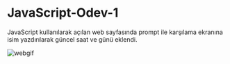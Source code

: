 # JavaScript-Odev-1

JavaScript kullanılarak açılan web sayfasında prompt ile karşılama ekranına isim yazdırılarak güncel saat ve günü eklendi.

![webgif](https://user-images.githubusercontent.com/95178772/158210437-3b1b214d-12a4-4014-a4f8-5297794ce128.gif)
